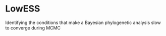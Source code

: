 # LowESS
Identifying the conditions that make a Bayesian phylogenetic analysis slow to converge during MCMC
